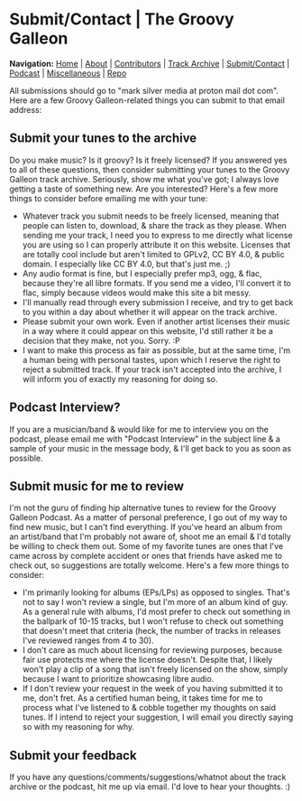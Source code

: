 # Submit/Contact | The Groovy Galleon

**Navigation:** [Home](index) \| [About](about) \| [Contributors](members) \| [Track Archive](tunes) \| [Submit/Contact](submit) \| [Podcast](podcast) \| [Miscellaneous](misc) \| [Repo](https://github.com/MarkSilverMedia/groovygalleon)

All submissions should go to "mark silver media at proton mail dot com". Here are a few Groovy Galleon-related things you can submit to that email address:

## Submit your tunes to the archive

Do you make music? Is it groovy? Is it freely licensed? If you answered yes to all of these questions, then consider submitting your tunes to the Groovy Galleon track archive. Seriously, show me what you've got; I always love getting a taste of something new. Are you interested? Here's a few more things to consider before emailing me with your tune:

- Whatever track you submit needs to be freely licensed, meaning that people can listen to, download, & share the track as they please. When sending me your track, I need you to express to me directly what license you are using so I can properly attribute it on this website. Licenses that are totally cool include but aren't limited to GPLv2, CC BY 4.0, & public domain. I especially like CC BY 4.0, but that's just me. ;)
- Any audio format is fine, but I especially prefer mp3, ogg, & flac, because they're all libre formats. If you send me a video, I'll convert it to flac, simply because videos would make this site a bit messy.
- I'll manually read through every submission I receive, and try to get back to you within a day about whether it will appear on the track archive.
- Please submit your own work. Even if another artist licenses their music in a way where it could appear on this website, I'd still rather it be a decision that they make, not you. Sorry. :P
- I want to make this process as fair as possible, but at the same time, I'm a human being with personal tastes, upon which I reserve the right to reject a submitted track. If your track isn't accepted into the archive, I will inform you of exactly my reasoning for doing so.

## Podcast Interview?

If you are a musician/band & would like for me to interview you on the podcast, please email me with "Podcast Interview" in the subject line & a sample of your music in the message body, & I'll get back to you as soon as possible.

## Submit music for me to review

I'm not the guru of finding hip alternative tunes to review for the Groovy Galleon Podcast. As a matter of personal preference, I go out of my way to find new music, but I can't find everything. If you've heard an album from an artist/band that I'm probably not aware of, shoot me an email & I'd totally be willing to check them out. Some of my favorite tunes are ones that I've came across by complete accident or ones that friends have asked me to check out, so suggestions are totally welcome. Here's a few more things to consider:

- I'm primarily looking for albums (EPs/LPs) as opposed to singles. That's not to say I won't review a single, but I'm more of an album kind of guy. As a general rule with albums, I'd most prefer to check out something in the ballpark of 10-15 tracks, but I won't refuse to check out something that doesn't meet that criteria (heck, the number of tracks in releases I've reviewed ranges from 4 to 30).
- I don't care as much about licensing for reviewing purposes, because fair use protects me where the license doesn't. Despite that, I likely won't play a clip of a song that isn't freely licensed on the show, simply because I want to prioritize showcasing libre audio.
- If I don't review your request in the week of you having submitted it to me, don't fret. As a certified human being, it takes time for me to process what I've listened to & cobble together my thoughts on said tunes. If I intend to reject your suggestion, I will email you directly saying so with my reasoning for why.

## Submit your feedback

If you have any questions/comments/suggestions/whatnot about the track archive or the podcast, hit me up via email. I'd love to hear your thoughts. :)
